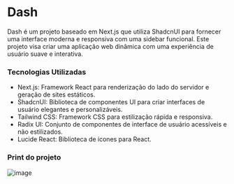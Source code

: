 # Dash
Dash é um projeto baseado em Next.js que utiliza ShadcnUI para fornecer uma interface moderna e responsiva com uma sidebar funcional. Este projeto visa criar uma aplicação web dinâmica com uma experiência de usuário suave e interativa.

### Tecnologias Utilizadas
 - Next.js: Framework React para renderização do lado do servidor e geração de sites estáticos.
 - ShadcnUI: Biblioteca de componentes UI para criar interfaces de usuário elegantes e personalizáveis.
 - Tailwind CSS: Framework CSS para estilização rápida e responsiva.
 - Radix UI: Conjunto de componentes de interface de usuário acessíveis e não estilizados.
 - Lucide React: Biblioteca de ícones para React.

### Print do projeto
![image](https://github.com/user-attachments/assets/930f9acc-7255-459a-a839-aa3472324388)
